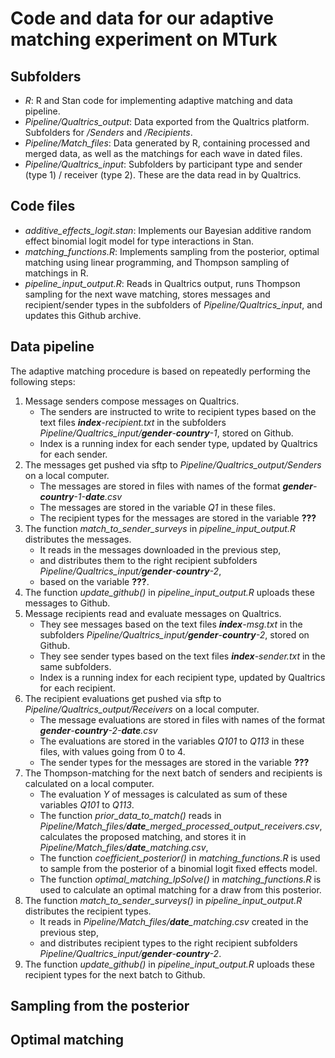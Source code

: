 # Code and data for our adaptive matching experiment on MTurk

## Subfolders

- *R*: R and Stan code for implementing adaptive matching and data pipeline.
- *Pipeline/Qualtrics_output*: Data exported from the Qualtrics platform. Subfolders for */Senders* and */Recipients*.
- *Pipeline/Match_files*: Data generated by R, containing processed and merged data, as well as the matchings for each wave in dated files.
- *Pipeline/Qualtrics_input*: Subfolders by participant type and sender (type 1) / receiver (type 2). These are the data read in by Qualtrics.

## Code files
- *additive_effects_logit.stan*: Implements our Bayesian additive random effect binomial logit model for type interactions in Stan.
- *matching_functions.R*: Implements sampling from the posterior, optimal matching using linear programming, and Thompson sampling of matchings in R.
- *pipeline_input_output.R*: Reads in Qualtrics output, runs Thompson sampling for the next wave matching, stores messages and recipient/sender types in the subfolders of *Pipeline/Qualtrics_input*, and updates this Github archive.

## Data pipeline

The adaptive matching procedure is based on repeatedly performing the following steps:

1. Message senders compose messages on Qualtrics.
   - The senders are instructed to write to recipient types based on the text files ***index**-recipient.txt* in the subfolders *Pipeline/Qualtrics_input/**gender**-**country**-1*, stored on Github.
   - Index is a running index for each sender type, updated by Qualtrics for each sender.
1. The messages get pushed via sftp to *Pipeline/Qualtrics_output/Senders* on a local computer. 
   - The messages are stored in files with names of the format ***gender**-**country**-1-**date**.csv*
   - The messages are stored in the variable *Q1* in these files.
   - The recipient types for the messages are stored in the variable **???**
1. The function *match_to_sender_surveys* in *pipeline_input_output.R* distributes the messages.
   - It reads in the messages downloaded in the previous step,
   - and distributes them to the right recipient subfolders *Pipeline/Qualtrics_input/**gender**-**country**-2*,
   - based on the variable **???**.
1. The function *update_github()* in *pipeline_input_output.R* uploads these messages to Github.
1. Message recipients read and evaluate messages on Qualtrics.
   - They see messages based on the text files ***index**-msg.txt* in the subfolders *Pipeline/Qualtrics_input/**gender**-**country**-2*, stored on Github.
   - They see sender types based on the text files ***index**-sender.txt* in the same subfolders.
   - Index is a running index for each recipient type, updated by Qualtrics for each recipient.
1. The recipient evaluations get pushed via sftp to *Pipeline/Qualtrics_output/Receivers* on a local computer. 
   - The message evaluations are stored in files with names of the format ***gender**-**country**-2-**date**.csv*
   - The evaluations are stored in the variables *Q101* to *Q113* in these files, with values going from 0 to 4.
   - The sender types for the messages are stored in the variable **???**  
1. The Thompson-matching for the next batch of senders and recipients is calculated on a local computer.
   - The evaluation *Y* of messages is calculated as sum of these variables *Q101* to *Q113*.
   - The function *prior_data_to_match()* reads in *Pipeline/Match_files/**date**_merged_processed_output_receivers.csv*, calculates the proposed matching, and stores it in *Pipeline/Match_files/**date**_matching.csv*,
   - The function *coefficient_posterior()* in *matching_functions.R* is used to sample from the posterior of a binomial logit fixed effects model.
   - The function *optimal_matching_lpSolve()* in *matching_functions.R* is used to calculate an optimal matching for a draw from this posterior.
1. The function *match_to_sender_surveys()* in *pipeline_input_output.R*  distributes the recipient types.
   - It reads in *Pipeline/Match_files/**date**_matching.csv* created in the previous step,
   - and distributes recipient types to the right recipient subfolders *Pipeline/Qualtrics_input/**gender**-**country**-2*.
1. The function *update_github()* in *pipeline_input_output.R* uploads these recipient types for the next batch to Github.


## Sampling from the posterior 



## Optimal matching